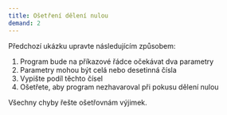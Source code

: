 ```yaml
---
title: Ošetření dělení nulou
demand: 2
---
```


Předchozí ukázku upravte následujícím způsobem:
1. Program bude na příkazové řádce očekávat dva parametry
1. Parametry mohou být celá nebo desetinná čísla
1. Vypište podíl těchto čísel
1. Ošetřete, aby program nezhavaroval při pokusu dělení nulou

Všechny chyby řešte ošetřovnám výjimek.
